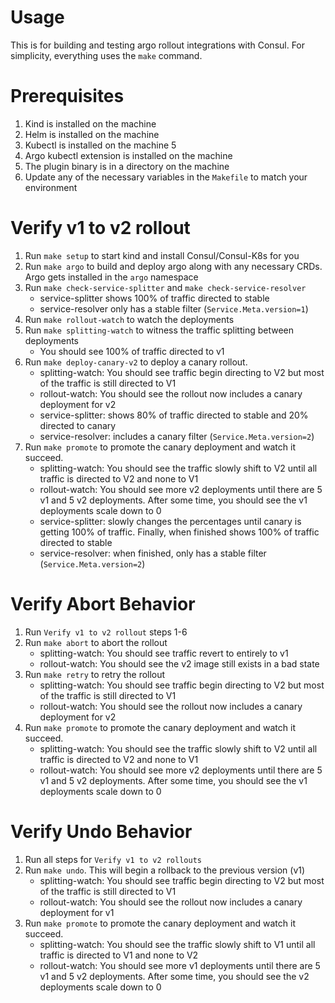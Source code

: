 # Usage
This is for building and testing argo rollout integrations with Consul. For simplicity, everything uses the `make` command.

# Prerequisites
1. Kind is installed on the machine
2. Helm is installed on the machine
3. Kubectl is installed on the machine 5
4. Argo kubectl extension is installed on the machine
5. The plugin binary is in a directory on the machine 
6. Update any of the necessary variables in the `Makefile` to match your environment

# Verify v1 to v2 rollout
1. Run `make setup` to start kind and install Consul/Consul-K8s for you
2. Run `make argo` to build and deploy argo along with any necessary CRDs. Argo gets installed in the `argo` namespace
3. Run `make check-service-splitter` and `make check-service-resolver`
   - service-splitter shows 100% of traffic directed to stable
   - service-resolver only has a stable filter (`Service.Meta.version=1`)
4. Run `make rollout-watch` to watch the deployments
5. Run `make splitting-watch` to witness the traffic splitting between deployments
   - You should see 100% of traffic directed to v1
6. Run `make deploy-canary-v2` to deploy a canary rollout. 
   - splitting-watch: You should see traffic begin directing to V2 but most of the traffic is still directed to V1
   - rollout-watch: You should see the rollout now includes a canary deployment for v2
   - service-splitter: shows 80% of traffic directed to stable and 20% directed to canary
   - service-resolver: includes a canary filter (`Service.Meta.version=2`)
7. Run `make promote` to promote the canary deployment and watch it succeed. 
   - splitting-watch: You should see the traffic slowly shift to V2 until all traffic is directed to V2 and none to V1
   - rollout-watch: You should see more v2 deployments until there are 5 v1 and 5 v2 deployments. After some time, you should see the v1 deployments scale down to 0
   - service-splitter: slowly changes the percentages until canary is getting 100% of traffic. Finally, when finished shows 100% of traffic directed to stable
   - service-resolver: when finished, only has a stable filter (`Service.Meta.version=2`)

# Verify Abort Behavior
1. Run `Verify v1 to v2 rollout` steps 1-6
2. Run `make abort` to abort the rollout
   - splitting-watch: You should see traffic revert to entirely to v1
   - rollout-watch: You should see the v2 image still exists in a bad state
3. Run `make retry` to retry the rollout
   - splitting-watch: You should see traffic begin directing to V2 but most of the traffic is still directed to V1
   - rollout-watch: You should see the rollout now includes a canary deployment for v2
4. Run `make promote` to promote the canary deployment and watch it succeed.
    - splitting-watch: You should see the traffic slowly shift to V2 until all traffic is directed to V2 and none to V1
    - rollout-watch: You should see more v2 deployments until there are 5 v1 and 5 v2 deployments. After some time, you should see the v1 deployments scale down to 0

# Verify Undo Behavior
1. Run all steps for `Verify v1 to v2 rollouts`
2. Run `make undo`. This will begin a rollback to the previous version (v1) 
   - splitting-watch: You should see traffic begin directing to V2 but most of the traffic is still directed to V1
   - rollout-watch: You should see the rollout now includes a canary deployment for v1
3. Run `make promote` to promote the canary deployment and watch it succeed.
   - splitting-watch: You should see the traffic slowly shift to V1 until all traffic is directed to V1 and none to V2
   - rollout-watch: You should see more v1 deployments until there are 5 v1 and 5 v2 deployments. After some time, you should see the v2 deployments scale down to 0


